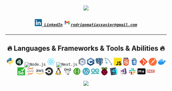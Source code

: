 <!-- <img align="right" src="https://visitor-badge.laobi.icu/badge?page_id=rodrigo-xavier.rodrigo-xavier"> -->

<h1 align="center">
  <a href="https://git.io/typing-svg">
    <img src="https://readme-typing-svg.herokuapp.com/?lines=Hello,+There!+👋;I'm+Rodrigo+M.+Xavier....;Nice+to+meet+you!;Welcome+to+my+Profile&center=true&size=30">
  </a>
</h1>

<h5 align="center">
  <code><a href="https://www.linkedin.com/in/rodrigomxavier/" title="LinkedIn Profile"><img width="22" src="images/linkedin.svg"> LinkedIn</a></code>
  <code><a href="mailto:rodrigomatiasxavier@gmail.com" title="Gmail"><img width="22" src="images/gmail.svg">rodrigomatiasxavier@gmail.com</a></code>
<!--   <code><a href="" title="HackerRank Profile"><img width="22" src="images/hackerrank.png"> HackerRank</a></code> -->
<!--   <code><a href="" title="Stack Overflow Profile"><img width="22" src="images/stackoverflow.svg"> Stack Overflow</a></code> -->
</h5>

<hr>
<h2 align="center">🔥 Languages & Frameworks & Tools & Abilities 🔥</h2>
<p align="center">
  <code><img title="Python" height="25" src="images/python-original.svg"></code>
  <code><img title="Django" height="25" src="images/django.png"></code>
  <code><img title="Node.js" height="25" src="images/node-js.png"></code>
  <code><img title="React.js" height="25" src="images/react-original.svg"></code>
  <code><img title="Next.js" height="25" src="images/nextjs.png"></code>
  <code><img title="C" height="25" src="images/c.svg"></code>
  <code><img title="C++" height="25" src="images/cpp.svg"></code>
  <!-- <code><img title="C#" height="25" src="images/cSharp.svg"></code> -->
  <code><img title="PostgreSQL" height="25" src="images/postgresql.svg"></code>
  <code><img title="MySQL" height="25" src="images/mysql.svg"></code>
  <code><img title="Javascript" height="25" src="images/javascript.svg"></code>
  <code><img title="HTML5" height="25" src="images/html5.svg"></code>
  <code><img title="CSS" height="25" src="images/css.svg"></code>
  <code><img title="Git" height="25" src="images/git-original.svg"></code>
  <code><img title="Postman" height="25" src="images/postman.svg"></code>
  <code><img title="Docker" height="25" src="images/docker.svg"></code>
  <code><img title="Selenium" height="25" src="images/selenium.svg"></code>
  <code><img title="Jupyter" height="25" src="images/jupyter.svg"></code>
  <code><img title="AWS" height="25" src="images/aws.svg"></code>
  <code><img title="Circle CI" height="25" src="images/circleci.svg"></code>
  <code><img title="Linux" height="25" src="images/linux.svg"></code>
  <code><img title="Makefile" height="25" src="images/makefile.svg"></code>
  <code><img title="Swagger" height="25" src="images/swagger.svg"></code>
  <code><img title="Wordpress" height="25" src="images/wordpress.svg"></code>
  <code><img title="Arduino" height="25" src="images/arduino.svg"></code>
  <code><img title="Raspberry Pi" height="25" src="images/raspberry-pi.svg"></code>
  <code><img title="Visual Studio Code" height="25" src="images/vscode.png"></code>
  <code><img title="Microsoft Visual Studio" height="25" src="images/visualstudio.png"></code>
  <code><img title="Slack" height="25" src="images/slack-svgrepo.svg"></code>
  <code><img title="Markdown" height="25" src="images/markdown.svg"></code>
  <code><img title="npm" height="25" src="images/npm.svg"></code>
  <!-- <code><img title="Android" height="25" src="images/android.svg"></code> -->
  <!-- <code><img title="PHP" height="25" src="images/php.svg"></code> -->
  <!-- <code><img title="Flask" height="25" src="images/flask.png"></code> -->
</p>

<!--<hr>
<h2 align="center">⚡ Stats ⚡</h2>
<br>
<p align=center>
  <div align=center>
    <a href="https://github.com/denvercoder1/github-readme-streak-stats" title="Go to Source">
      <img align="left" width=390 src="https://streak-stats.demolab.com/?user=rodrigo-xavier&theme=react&border=61dafb&hide_border=true" alt="rodrigo-xavier" />
    </a>
    <a href="https://github.com/anuraghazra/github-readme-stats" title="Go to Source">
      <img align="right" width=390 src="https://github-readme-stats.vercel.app/api?username=rodrigo-xavier&show_icons=true&theme=react&border_color=61dafb&hide_border=true" />
    </a>
  </div>
  <br><br><br><br><br><br><br><br><br>
  <div align=center>
    <a href="https://github.com/anuraghazra/github-readme-stats">
      <img height=200 align="center" src="https://github-readme-stats.vercel.app/api/top-langs/?username=rodrigo-xavier&hide=c%23,powershell,Mathematica,Ruby,Objective-C,Objective-C%2b%2b,Cuda&title_color=61dafb&text_color=ffffff&icon_color=61dafb&bg_color=20232a&langs_count=8&layout=compact&border_color=61dafb&hide_border=true&size_weight=0.5&count_weight=0.5" />
    </a>
  </div>
  <br>
  <img src="https://github-readme-activity-graph.vercel.app/graph?username=rodrigo-xavier&theme=react-dark&bg_color=20232a&hide_border=true" width="100%"/>
</p>
<hr> -->

<p align="center">
  <img src="https://capsule-render.vercel.app/api?type=waving&color=gradient&height=60&section=footer"/>
</p>
